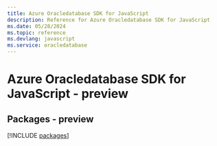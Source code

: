 ```yaml
---
title: Azure Oracledatabase SDK for JavaScript
description: Reference for Azure Oracledatabase SDK for JavaScript
ms.date: 05/28/2024
ms.topic: reference
ms.devlang: javascript
ms.service: oracledatabase
---
```

# Azure Oracledatabase SDK for JavaScript - preview
## Packages - preview
[!INCLUDE [packages](oracledatabase-index.md)]